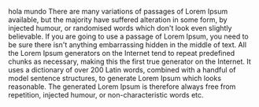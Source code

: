 hola mundo 
There are many variations of passages of Lorem Ipsum available, 
 but the majority have suffered alteration in some form, by  
injected humour, or randomised words which don't look even 
 slightly believable. If you are going to use a passage of Lorem 
 Ipsum, you need to be sure there isn't anything embarrassing 
 hidden in the middle of text. All the Lorem Ipsum generators on 
 the Internet tend to repeat predefined chunks as necessary, 
 making this the first true generator on the Internet. It uses a 
 dictionary of over 200 Latin words, combined with a handful of 
 model sentence structures, to generate Lorem Ipsum which looks 
 reasonable. The generated Lorem Ipsum is therefore always free 
 from repetition, injected humour, or non-characteristic words etc.